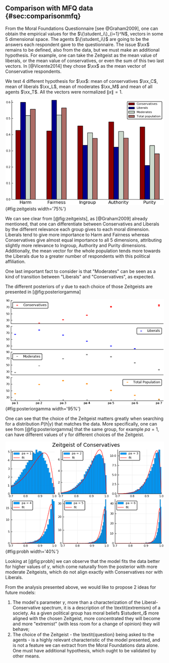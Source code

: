 
## Comparison with MFQ data {#sec:comparisonmfq}

From the Moral Foundations Questionnaire [see @Graham2009], one can obtain the empirical values for the $\{\student_i\}_{i=1}^N$, vectors in some $5$ dimensional space. The agents $\{\student_i\}$ are going to be the answers each respondent gave to the questionnaire. The issue $\xx$ remains to be defined, also from the data, but we must make an additional hypothesis. For example, one can take the Zeitgeist as the mean value of liberals, or the mean value of conservatives, or even the sum of this two last vectors. In [@Vicente2014] they chose $\xx$ as the mean vector of Conservative respondents.

We test 4 different hypothesis for $\xx$: mean of conservatives $\xx_C$, mean of liberals $\xx_L$, mean of moderates $\xx_M$ and mean of all agents $\xx_T$. All the vectors were normalized $\|x\| = 1$.

![The 4 different Zeitgeist hypothesis considered. All extracted from data.](images/4zeitgeists.png){#fig:zeitgeists width='75%'}

We can see clear from [@fig:zeitgeists], as [@Graham2009] already mentioned, that one can differentiate between Conservatives and Liberals by the different relevance each group gives to each moral dimension. Liberals tend to give more importance to Harm and Fairness whereas Conservatives give almost equal importance to all $5$ dimensions, attributing slightly more relevance to Ingroup, Authority and Purity dimensions. Additionally, the mean vector for the whole population tends more towards the Liberals due to a greater number of respondents with this political affiliation.

One last important fact to consider is that "Moderates" can be seen as a kind of transition between "Liberals" and "Conservatives", as expected.
<!-- In fact, although not being shown here, the mean vectors of the $7$ political affiliations can be arranged in a linear dispersion along a curve, with $\mathit{pa} = 1$ ("Very Liberal") and $\mathit{pa} = 7$ ("Very Conservative") at the extremes of this curve. -->

The different posteriors of $\gamma$ due to each choice of those Zeitgeists are presented in [@fig:posteriorgamma]

![Different posteriors for $\gamma$ given the chosen Zeitgeist and the political affiliation of the responses $\{h\}$. Since the distributions are sharp, for most points the error bars cannot be distinguished from the mean values, so we can use the latter to describe the posteriors](images/posteriorgamma4zeitgeists.png){#fig:posteriorgamma width='95%'}

One can see that the choice of the Zeitgeist matters greatly when searching for a distribution $P(h|\gamma)$ that matches the data. More specifically, one can see from [@fig:posteriorgamma] that the same group, for example $\mathit{pa} = 1$, can have different values of $\gamma$ for different choices of the Zeitgeist.

![FIX THIS FIGURE. AGGREGATE ALL 4](images/phconservatives.png){#fig:probh width='40%'}


<!-- FIX THIS FIGURE

 \begin{figure}[h!]
\centering
\includegraphics[width=0.45\textwidth]{figures/phconservatives.png}
\includegraphics[width=0.45\textwidth]{figures/phliberals.png}
\\

\includegraphics[width=0.45\textwidth]{figures/phmoderates.png}
\includegraphics[width=0.45\textwidth]{figures/phtotalpop.png}
\caption{The histogram of opinions $h$ for a given \textit{pa} group considering an specific Zeitgeist and the corresponding best fit of the model $P(h|\gamma)$ given the data}
\label{fig:probh}
\end{figure} -->

Looking at [@fig:probh] we can observe that the model fits the data better for higher values of $\gamma$, which come naturally from the posterior with more moderate Zeitgeists, which do not align exactly with Conservatives nor with Liberals.

From the analysis presented above, we would like to propose $2$ ideas for future models:

1. The model's parameter $\gamma$, more than a characterization of the Liberal-Conservative spectrum, it is a description of the \textit{extremism} of a society. As a given political group has moral beliefs $\student_i$ more aligned with the chosen Zeitgeist, more concentrated they will become and more "extremist" (with less room for a change of opinion) they will behave;
2. The choice of the Zeitgeist - the \textit{question} being asked to the agents - is a highly relevant characteristic of the model presented, and is not a feature we can extract from the Moral Foundations data alone. One must have additional hypothesis, which ought to be validated by other means.
